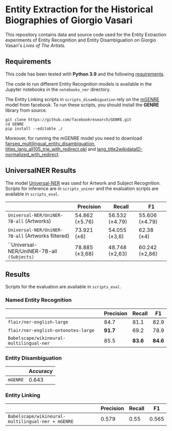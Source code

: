 # Entity Extraction for the Historical Biographies of Giorgio Vasari

This repository contains data and source code used for the Entity Extraction experiments of Entity Recognition and Entity Disambiguation on Giorgio Vasari's *Lives of The Artists*.

## Requirements

This code has been tested with **Python 3.9** and the following [requirements](requirements.txt).

The code to run different Entity Recognition models is available in the Jupyter notebooks in the `notebooks_ner` directory.

The Entity Linking scripts in `scripts_disambiguation` rely on the [mGENRE](https://github.com/facebookresearch/GENRE) model from facebook. To run these scripts, you should install the **GENRE** library from source.

```
git clone https://github.com/facebookresearch/GENRE.git 
cd GENRE
pip install --editable ./
```

Moreover, for running the mGENRE model you need to download [fairseq_multilingual_entity_disambiguation](https://dl.fbaipublicfiles.com/GENRE/fairseq_multilingual_entity_disambiguation.tar.gz), [titles_lang_all105_trie_with_redirect.pkl](http://dl.fbaipublicfiles.com/GENRE/titles_lang_all105_trie_with_redirect.pkl) and [lang_title2wikidataID-normalized_with_redirect](https://dl.fbaipublicfiles.com/GENRE/lang_title2wikidataID-normalized_with_redirect.pkl).

## UniversalNER Results 

The model [Universal-NER](https://github.com/universal-ner/universal-ner) was used for Artwork and Subject Recognition. Scripts for inference are in `scripts_uniner` and the evaluation scripts are available in `scripts_eval`. 

|                 | Precision | Recall | F1 |
| --------------- | --------- | ------ | ----- |
| `Universal-NER/UniNER-7B-all` (Artworks)| 54.862 (±5.76)  | 56.532 (±4.79)  | 55.606 (±4.79) |
| `Universal-NER/UniNER-7B-all` (Artworks filtered) | 73.921 (±6)     | 54.055 (±3,6)  | 62.38 (±4) |
| ``Universal-NER/UniNER-7B-all` (Subjects)` | 78.885 (±3,68)     | 48.748 (±2,63)  | 60.242 (±2,86) |


## Results 

Scripts for the evaluation are available in `scripts_eval`. 

### Named Entity Recognition

|                 | Precision | Recall | F1 |
| --------------- | --------- | ------ | ----- |
| `flair/ner-english-large` | 84.7     | 81.1  | 82.9 |
| `flair/ner-english-ontonotes-large` | **91.7**     | 69.2  | 78.9 |
| `Babelscape/wikineural-multilingual-ner` | 85.5     | **83.6**  | **84.6** |


### Entity Disambiguation

|          | Accuracy | 
| -------- | -------- | 
| `mGENRE` | 0.643    | 


### Entity Linking 

|                                                   | Precision | Recall | F1 |
| ------------------------------------------------- | --------- | ----- | ----- |
| `Babelscape/wikineural-multilingual-ner + mGENRE` | 0.579     | 0.55  | 0.565 |